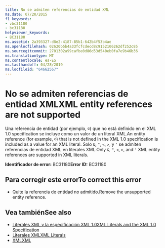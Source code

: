 ```yaml
---
title: No se admiten referencias de entidad XML
ms.date: 07/20/2015
f1_keywords:
- vbc31180
- bc31180
helpviewer_keywords:
- BC31180
ms.assetid: 2a393327-d8e2-4187-85b1-642b4f53b4ae
ms.openlocfilehash: 02620b5b4a33fcfcdecd8c9152106262df252c85
ms.sourcegitcommit: 2701302a99cafbe0d86d53d540eb0fa7e9b46b36
ms.translationtype: MT
ms.contentlocale: es-ES
ms.lasthandoff: 04/28/2019
ms.locfileid: "64662567"
---
```

# <a name="xml-entity-references-are-not-supported"></a><span data-ttu-id="b7219-102">No se admiten referencias de entidad XML</span><span class="sxs-lookup"><span data-stu-id="b7219-102">XML entity references are not supported</span></span>
<span data-ttu-id="b7219-103">Una referencia de entidad (por ejemplo, `©`) que no está definido en el XML 1.0 specification se incluye como un valor de un literal XML.</span><span class="sxs-lookup"><span data-stu-id="b7219-103">An entity reference (for example, `©`) that is not defined in the XML 1.0 specification is included as a value for an XML literal.</span></span> <span data-ttu-id="b7219-104">Solo `&`, `"`, `<`, `>`, y `'` se admiten referencias de entidad XML en literales XML.</span><span class="sxs-lookup"><span data-stu-id="b7219-104">Only `&`, `"`, `<`, `>`, and `'` XML entity references are supported in XML literals.</span></span>  
  
 <span data-ttu-id="b7219-105">**Identificador de error:** BC31180</span><span class="sxs-lookup"><span data-stu-id="b7219-105">**Error ID:** BC31180</span></span>  
  
## <a name="to-correct-this-error"></a><span data-ttu-id="b7219-106">Para corregir este error</span><span class="sxs-lookup"><span data-stu-id="b7219-106">To correct this error</span></span>  
  
- <span data-ttu-id="b7219-107">Quite la referencia de entidad no admitido.</span><span class="sxs-lookup"><span data-stu-id="b7219-107">Remove the unsupported entity reference.</span></span>  
  
## <a name="see-also"></a><span data-ttu-id="b7219-108">Vea también</span><span class="sxs-lookup"><span data-stu-id="b7219-108">See also</span></span>

- [<span data-ttu-id="b7219-109">Literales XML y la especificación XML 1.0</span><span class="sxs-lookup"><span data-stu-id="b7219-109">XML Literals and the XML 1.0 Specification</span></span>](../../../visual-basic/programming-guide/language-features/xml/xml-literals-and-the-xml-1-0-specification.md)
- [<span data-ttu-id="b7219-110">Literales XML</span><span class="sxs-lookup"><span data-stu-id="b7219-110">XML Literals</span></span>](../../../visual-basic/language-reference/xml-literals/index.md)
- [<span data-ttu-id="b7219-111">XML</span><span class="sxs-lookup"><span data-stu-id="b7219-111">XML</span></span>](../../../visual-basic/programming-guide/language-features/xml/index.md)
